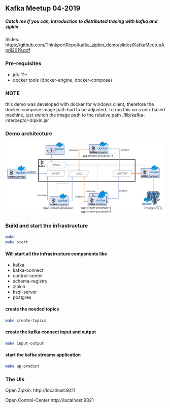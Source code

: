 ## Kafka Meetup 04-2019
##### Catch me if you can, Introduction to distributed tracing with kafka and zipkin
Slides: https://github.com/ThinkportRepo/kafka_zipkin_demo/slides/KafkaMeetupApril2019.pdf


### Pre-requisites
- jdk-11+
- docker tools (docker-engine, docker-compose)

### NOTE
this demo was developed with docker for windows client, therefore the docker-compose image path had to be adjusted.
To run this on a unix based machine, just switch the image path to the relative path ./lib/kafka-interceptor-zipkin.jar

### Demo architecture
![](docs/demo_architecture.PNG)



### Build and start the infrastructure

```bash
make
make start
```

#### Will start all the infrastructure components like
- kafka
- kafka-connect
- control-center
- schema-registry
- zipkin
- ksql-server
- postgres

#### create the needed topics
```bash
make create-topics
```


#### create the kafka connect input and output
```bash
make input-output
```

#### start the kafka streams application
```bash
make up-product
```
 
### The UIs

Open Zipkin:
http://localhost:9411

Open Control-Center
http://localhost:9021




